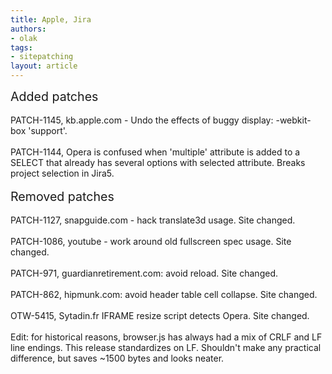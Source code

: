 ```yaml
---
title: Apple, Jira
authors:
- olak
tags:
- sitepatching
layout: article
---
```

<span style="font-size: 140%">Added patches</span><br/><br/>PATCH-1145, kb.apple.com - Undo the effects of buggy display: -webkit-box &#39;support&#39;.<br/><br/>PATCH-1144, Opera is confused when &#39;multiple&#39; attribute is added to a SELECT that already has several options with selected attribute. Breaks project selection in Jira5.<br/><br/><span style="font-size: 140%">Removed patches</span><br/><br/>PATCH-1127, snapguide.com - hack translate3d usage. Site changed.<br/><br/>PATCH-1086, youtube - work around old fullscreen spec usage. Site changed.<br/><br/>PATCH-971, guardianretirement.com: avoid reload. Site changed.<br/><br/>PATCH-862, hipmunk.com: avoid header table cell collapse. Site changed.<br/><br/>OTW-5415, Sytadin.fr IFRAME resize script detects Opera. Site changed.<br/><br/>Edit: for historical reasons, browser.js has always had a mix of CRLF and LF line endings. This release standardizes on LF. Shouldn&#39;t make any practical difference, but saves ~1500 bytes and looks neater.
